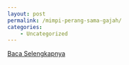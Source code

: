 ```yaml
---
layout: post
permalink: /mimpi-perang-sama-gajah/
categories:
    - Uncategorized
---
```


[Baca Selengkapnya](/01)